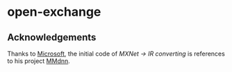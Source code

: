 # open-exchange

## Acknowledgements
Thanks to [Microsoft](https://github.com/Microsoft), the initial code of *MXNet -> IR converting* is references to his project [MMdnn](https://github.com/Microsoft/MMdnn).
